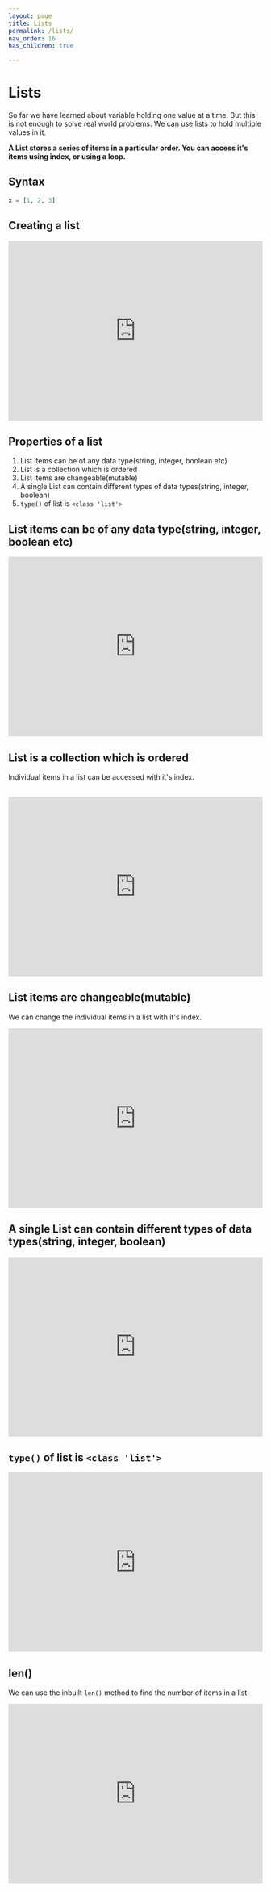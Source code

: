 ```yaml
---
layout: page
title: Lists
permalink: /lists/
nav_order: 16
has_children: true

---
```

# Lists 
So far we have learned about variable holding one value at a time. But this is not enough to solve real world problems. We can use lists to hold multiple values in it.


**A List stores a series of items in a particular order. You can access it's items using index, or using a loop.**

## Syntax

```python
x = [1, 2, 3]
```

## Creating a list

<div class="code-example">
<iframe src="https://trinket.io/embed/python3/0abce73023" width="100%" height="356" frameborder="0" marginwidth="0" marginheight="0" allowfullscreen></iframe>
</div>

## Properties of a list

1. List items can be of any data type(string, integer, boolean etc)
1. List is a collection which is ordered
1. List items are changeable(mutable)
1. A single List can contain different types of data types(string, integer, boolean)
1. `type()` of list is `<class 'list'>`

## List items can be of any data type(string, integer, boolean etc)

<div class="code-example">
<iframe src="https://trinket.io/embed/python3/0803bf149a" width="100%" height="356" frameborder="0" marginwidth="0" marginheight="0" allowfullscreen></iframe>
</div>

## List is a collection which is ordered
Individual items in a list can be accessed with it's index.

<br>
<div class="code-example">
<iframe src="https://trinket.io/embed/python3/068f2a5b84" width="100%" height="356" frameborder="0" marginwidth="0" marginheight="0" allowfullscreen></iframe>
</div>

## List items are changeable(mutable)

We can change the individual items in a list with it's index.
<br>

<div class="code-example">
<iframe src="https://trinket.io/embed/python3/5eada88770" width="100%" height="356" frameborder="0" marginwidth="0" marginheight="0" allowfullscreen></iframe>
</div>

## A single List can contain different types of data types(string, integer, boolean)

<div class="code-example">
<iframe src="https://trinket.io/embed/python3/61e95702ee" width="100%" height="356" frameborder="0" marginwidth="0" marginheight="0" allowfullscreen></iframe>
</div>

## `type()` of list is `<class 'list'>`

<div class="code-example">
<iframe src="https://trinket.io/embed/python3/3b362bc147" width="100%" height="356" frameborder="0" marginwidth="0" marginheight="0" allowfullscreen></iframe>
</div>

## len() 
We can use the inbuilt `len()` method to find the number of items in a list.

<div class="code-example">
<iframe src="https://trinket.io/embed/python3/dd2d83dcd9" width="100%" height="356" frameborder="0" marginwidth="0" marginheight="0" allowfullscreen></iframe>
</div>
